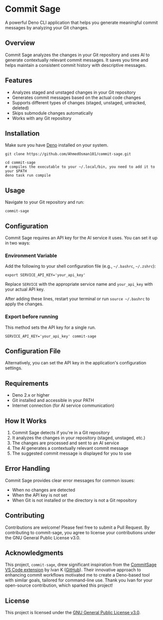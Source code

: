 # Commit Sage

A powerful Deno CLI application that helps you generate meaningful commit messages by analyzing your Git changes.

## Overview

Commit Sage analyzes the changes in your Git repository and uses AI to generate contextually relevant commit messages. It saves you time and helps maintain a consistent commit history with descriptive messages.

## Features

- Analyzes staged and unstaged changes in your Git repository
- Generates commit messages based on the actual code changes
- Supports different types of changes (staged, unstaged, untracked, deleted)
- Skips submodule changes automatically
- Works with any Git repository

## Installation

Make sure you have [Deno](https://deno.land/) installed on your system.

```shell
git clone https://github.com/AhmedOsman101/commit-sage.git

cd commit-sage
# compiles the executable to your ~/.local/bin, you need to add it to your $PATH
deno task run compile
```

## Usage

Navigate to your Git repository and run:

```shell
commit-sage
```

## Configuration

Commit Sage requires an API key for the AI service it uses. You can set it up in two ways:

### Environment Variable

Add the following to your shell configuration file (e.g., `~/.bashrc`, `~/.zshrc`):

```shell
export SERVICE_API_KEY='your_api_key'
```

Replace `SERVICE` with the appropriate service name and `your_api_key` with your actual API key.

After adding these lines, restart your terminal or run `source ~/.bashrc` to apply the changes.

### Export before running

This method sets the API key for a single run.

```shell
SERVICE_API_KEY='your_api_key' commit-sage
```

## Configuration File

Alternatively, you can set the API key in the application's configuration settings.

## Requirements

- Deno 2.x or higher
- Git installed and accessible in your PATH
- Internet connection (for AI service communication)

## How It Works

1. Commit Sage detects if you're in a Git repository
2. It analyzes the changes in your repository (staged, unstaged, etc.)
3. The changes are processed and sent to an AI service
4. The AI generates a contextually relevant commit message
5. The suggested commit message is displayed for you to use

## Error Handling

Commit Sage provides clear error messages for common issues:

- When no changes are detected
- When the API key is not set
- When Git is not installed or the directory is not a Git repository

## Contributing

Contributions are welcome! Please feel free to submit a Pull Request.
By contributing to commit-sage, you agree to license your contributions under the GNU General Public License v3.0.

## Acknowledgments

This project, `commit-sage`, drew significant inspiration from the [CommitSage VS Code extension](https://marketplace.visualstudio.com/items/?itemName=VizzleTF.geminicommit) by Ivan K ([GitHub](https://github.com/VizzleTF/CommitSage)).
Their innovative approach to enhancing commit workflows motivated me to create a Deno-based tool with similar goals, tailored for command-line use.
Thank you Ivan for your open-source contribution, which sparked this project!

## License

This project is licensed under the [GNU General Public License v3.0](LICENSE).
